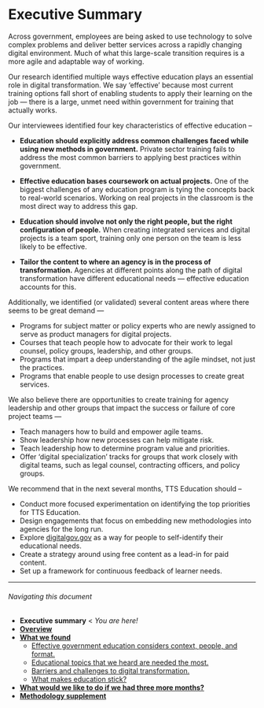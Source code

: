 # Executive Summary

Across government, employees are being asked to use technology to solve complex problems and deliver better services across a rapidly changing digital environment. Much of what this large-scale transition requires is a more agile and adaptable way of working. 

Our research identified multiple ways effective education plays an essential role in digital transformation. We say ‘effective’ because most current training options fall short of enabling students to apply their learning on the job — there is a large, unmet need within government for training that actually works. 

Our interviewees identified four key characteristics of effective education – 
- **Education should explicitly address common challenges faced while using new methods in government.** Private sector training fails to address the most common barriers to applying best practices within government. 

- **Effective education bases coursework on actual projects.** One of the biggest challenges of any education program is tying the concepts back to real-world scenarios. Working on real projects in the classroom is the most direct way to address this gap. 

- **Education should involve not only the right people, but the right configuration of people.** When creating integrated services and digital projects is a team sport, training only one person on the team is less likely to be effective.

- **Tailor the content to where an agency is in the process of transformation.** Agencies at different points along the path of digital transformation have different educational needs — effective education accounts for this. 

Additionally, we identified (or validated) several content areas where there seems to be great demand —
- Programs for subject matter or policy experts who are newly assigned to serve as product managers for digital projects.
- Courses that teach people how to advocate for their work to legal counsel, policy groups, leadership, and other groups. 
- Programs that impart a deep understanding of the agile mindset, not just the practices. 
- Programs that enable people to use design processes to create great services.

We also believe there are opportunities to create training for agency leadership and other groups that impact the success or failure of core project teams — 

- Teach managers how to build and empower agile teams. 
- Show leadership how new processes can help mitigate risk.
- Teach leadership how to determine program value and priorities. 
- Offer ‘digital specialization’ tracks for groups that work closely with digital teams, such as legal counsel, contracting officers, and policy groups.

We recommend that in the next several months, TTS Education should – 
- Conduct more focused experimentation on identifying the top priorities for TTS Education. 
- Design engagements that focus on embedding new methodologies into agencies for the long run.
- Explore [digitalgov.gov](https://www.digitalgov.gov/) as a way for people to self-identify their educational needs. 
- Create a strategy around using free content as a lead-in for paid content. 
- Set up a framework for continuous feedback of learner needs. 

* * *

###### Navigating this document

- **Executive summary** < _You are here!_
- **[Overview](https://github.com/18F/18f-education-discovery/blob/master/overview.md)**
- **[What we found](https://github.com/18F/18f-education-discovery/blob/master/what_we_found.md)**
  - [Effective government education considers context, people, and format.](https://github.com/18F/18f-education-discovery/blob/master/context_people_format.md)
  - [Educational topics that we heard are needed the most.](https://github.com/18F/18f-education-discovery/blob/master/topics.md)
  - [Barriers and challenges to digital transformation.](https://github.com/18F/18f-education-discovery/blob/master/barriers_challenges.md)
  - [What makes education stick?](https://github.com/18F/18f-education-discovery/blob/master/education_sticks.md)
- **[What would we like to do if we had three more months?](https://github.com/18F/18f-education-discovery/blob/master/three_months.md)**
- **[Methodology supplement](https://github.com/18F/18f-education-discovery/blob/master/methodology.md)**
